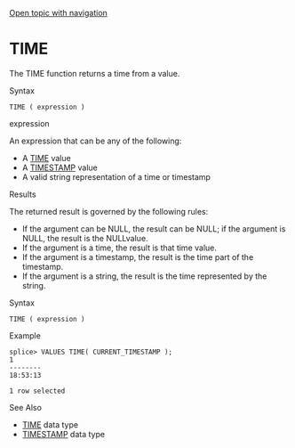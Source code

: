 [Open topic with navigation](../../../index.html#Shared/SQLReference/BuiltInFcns/Time.html)

<a href="" id="BuiltInFcns.Time"></a>[]()TIME
=============================================

The <span class="CodeFont">TIME</span> function returns a time from a value.

Syntax

``` FcnSyntax
TIME ( expression )
```

expression

An expression that can be any of the following:

-   A [<span class="CodeFont">TIME</span>](../DataTypes/Time.html) value
-   A [<span class="CodeFont">TIMESTAMP</span>](../DataTypes/TimeStamp.html) value
-   A valid string representation of a time or timestamp

Results

The returned result is governed by the following rules:

-   If the argument can be <span class="CodeFont">NULL</span>, the result can be <span class="CodeFont">NULL</span>; if the argument is <span class="CodeFont">NULL</span>, the result is the <span class="CodeFont">NULL</span>value.
-   If the argument is a time, the result is that time value.
-   If the argument is a timestamp, the result is the time part of the timestamp.
-   If the argument is a string, the result is the time represented by the string.

Syntax

``` FcnSyntax
TIME ( expression )
```

Example

``` Example
splice> VALUES TIME( CURRENT_TIMESTAMP );
1
--------
18:53:13

1 row selected
```

See Also

-   [<span class="CodeFont">TIME</span>](../DataTypes/Time.html) data type
-   [<span class="CodeFont">TIMESTAMP</span>](../DataTypes/TimeStamp.html) data type

 



